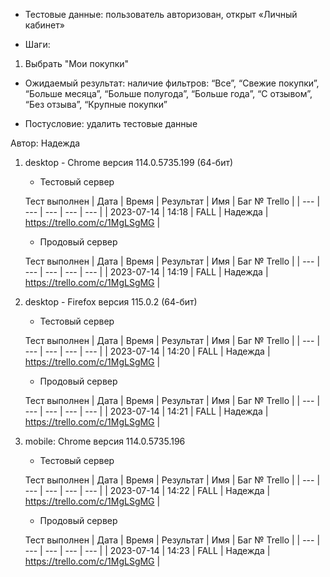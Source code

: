 * Тестовые данные: пользователь авторизован, открыт «Личный кабинет»

* Шаги:
1.	Выбрать "Мои покупки"

* Ожидаемый результат: наличие фильтров: “Все”, “Свежие покупки”, “Больше месяца”, “Больше полугода”, “Больше года”, “С отзывом”, “Без отзыва”, “Крупные покупки”

* Постусловие: удалить тестовые данные

Автор: Надежда

1) desktop - Chrome версия 114.0.5735.199 (64-бит)

	* Тестовый сервер 

	Тест выполнен
	| Дата | Время | Результат | Имя | Баг № Trello |
	| --- | --- | --- | --- | --- |
	| 2023-07-14 | 14:18 | FALL | Надежда | https://trello.com/c/1MgLSgMG | 

	* Продовый сервер

	Тест выполнен
	| Дата | Время | Результат | Имя | Баг № Trello |
	| --- | --- | --- | --- | --- |
	| 2023-07-14 | 14:19 | FALL | Надежда | https://trello.com/c/1MgLSgMG | 

2) desktop - Firefox версия 115.0.2 (64-бит)

	* Тестовый сервер 

	Тест выполнен
	| Дата | Время | Результат | Имя | Баг № Trello |
	| --- | --- | --- | --- | --- |
	| 2023-07-14 | 14:20 | FALL | Надежда | https://trello.com/c/1MgLSgMG | 

	* Продовый сервер 

	Тест выполнен
	| Дата | Время | Результат | Имя | Баг № Trello |
	| --- | --- | --- | --- | --- |
	| 2023-07-14 | 14:21 | FALL | Надежда | https://trello.com/c/1MgLSgMG | 

3) mobile: Chrome версия 114.0.5735.196

	* Тестовый сервер 

	Тест выполнен
	| Дата | Время | Результат | Имя | Баг № Trello |
	| --- | --- | --- | --- | --- |
	| 2023-07-14 | 14:22 | FALL | Надежда | https://trello.com/c/1MgLSgMG | 

	* Продовый сервер 

	Тест выполнен
	| Дата | Время | Результат | Имя | Баг № Trello |
	| --- | --- | --- | --- | --- |
	| 2023-07-14 | 14:23 | FALL | Надежда | https://trello.com/c/1MgLSgMG | 